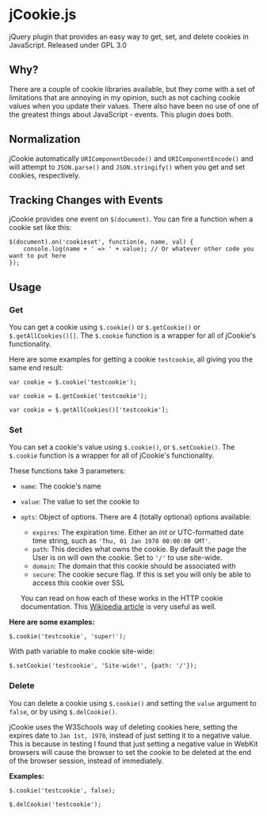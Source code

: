 jCookie.js
==========

jQuery plugin that provides an easy way to get, set, and delete cookies in JavaScript. Released under GPL 3.0

Why?
----


There are a couple of cookie libraries available, but they come with a set of limitations that are annoying in my opinion, such as not caching cookie values when you update their values. There also have been no use of one of the greatest things about JavaScript - events. This plugin does both.

Normalization
-------------

jCookie automatically `URIComponentDecode()` and `URIComponentEncode()` and will attempt to `JSON.parse()` and `JSON.stringify()` when you get and set cookies, respectively.

Tracking Changes with Events
----------------------------

jCookie provides one event on `$(document)`. You can fire a function when a cookie set like this:

```
$(document).on('cookieset', function(e, name, val) {
	console.log(name + ' => ' + value); // Or whatever other code you want to put here
});
```

Usage
-----

### Get

You can get a cookie using `$.cookie()` or `$.getCookie()` or `$.getAllCookies()[]`. The `$.cookie` function is a wrapper for all of jCookie's functionality.

Here are some examples for getting a cookie `testcookie`, all giving you the same end result:


``
var cookie = $.cookie('testcookie');
``

``
var cookie = $.getCookie('testcookie');
``

``
var cookie = $.getAllCookies()['testcookie'];
``

### Set

You can set a cookie's value using `$.cookie()`, or `$.setCookie()`. The `$.cookie` function is a wrapper for all of jCookie's functionality.

These functions take 3 parameters:

* `name`: The cookie's name

* `value`: The value to set the cookie to

* `opts`: Object of options. There are 4 (totally optional) options available:
	* `expires`: The expiration time. Either an *int* or UTC-formatted date time string, such as `'Thu, 01 Jan 1970 00:00:00 GMT'`.
	* `path`: This decides what owns the cookie. By default the page the User is on will own the cookie. Set to `'/'` to use site-wide.
	* `domain`: The domain that this cookie should be associated with
	* `secure`: The cookie secure flag. If this is set you will only be able to access this cookie over SSL

	You can read on how each of these works in the HTTP cookie documentation. This [Wikipedia article](http://en.wikipedia.org/wiki/HTTP_cookie) is very useful as well.

**Here are some examples:**

``
$.cookie('testcookie', 'super!');
``

With path variable to make cookie site-wide:

``
$.setCookie('testcookie', 'Site-wide!', {path: '/'});
``

### Delete

You can delete a cookie using `$.cookie()` and setting the `value` argument to `false`, or by using `$.delCookie()`.

jCookie uses the W3Schools way of deleting cookies here, setting the expires date to `Jan 1st, 1970`, instead of just setting it to a negative value. This is because in testing I found that just setting a negative value in WebKit browsers will cause the browser to set the cookie to be deleted at the end of the browser session, instead of immediately.

**Examples:**

``
$.cookie('testcookie', false);
``

``
$.delCookie('testcookie');
``
